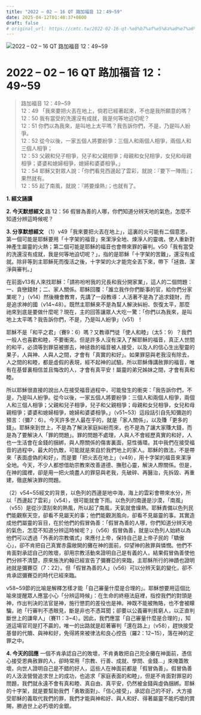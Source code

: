 ```yaml
---
title: "2022 – 02 – 16 QT 路加福音 12：49~59"
date: 2025-04-12T01:48:37+0800
draft: false
# original_url: https://cmtc.tw/2022-02-16-qt-%e8%b7%af%e5%8a%a0%e7%a6%8f%e9%9f%b3-12%ef%bc%9a4959
---
```


![2022 – 02 – 16 QT 路加福音 12：49\~59](/images/qt.jpg   "2022 – 02 – 16 QT 路加福音 12：49\~59")

# 2022 – 02 – 16 QT 路加福音 12：49\~59

> 路加福音 12：49\~59  
> 12：49 「我來要把火丟在地上，倘若已經著起來，不也是我所願意的嗎？  
> 12：50 我有當受的洗還沒有成就，我是何等地迫切呢？  
> 12：51 你們以為我來，是叫地上太平嗎？我告訴你們，不是，乃是叫人紛爭。  
> 12：52 從今以後，一家五個人將要紛爭：三個人和兩個人相爭，兩個人和三個人相爭；  
> 12：53 父親和兒子相爭，兒子和父親相爭；母親和女兒相爭，女兒和母親相爭；婆婆和媳婦相爭，媳婦和婆婆相爭。」  
> 12：54 耶穌又對眾人說：「你們看見西邊起了雲彩，就說：『要下一陣雨』；果然就有。  
> 12：55 起了南風，就說：『將要燥熱』；也就有了。

**1. 經文誦讀**

**2.  今天默想經文**
路 12：56 假冒為善的人哪，你們知道分辨天地的氣色，怎麼不知道分辨這時候呢？

**3. 分享默想經文**
（1）v49「我來要把火丟在地上」，這裏的火可能有二個意思，第一個可能是耶穌要用「十字架的福音」來潔淨全地、煉淨人的靈魂，使人重新對神產生屬靈的火熱；第二個可能是耶穌的福音也會帶來罪的審判。v50「我有當受的洗還沒有成就，我是何等地迫切呢？」，指的是耶穌「十字架的苦難」，還沒有成就。除非等到主耶穌死而復活之後，十字架的火才能完全丟下來，帶下「拯救、潔淨與審判。」

在前面v13有人來找耶穌：「請祢吩咐我的兄長和我分開家業」，這人的二個問題：一、貪戀錢財；二、家人關係。耶穌回覆：「誰立我作你們斷事的官，給你們分家業呢？」（v14）然後機會教育，先講了一段教導：人活著不是為了追求錢財，而是追求神的國（v14\~48）。既然主耶穌來不是為幫人解決糾紛、恢復太平，那麼祂來到底是要做什麼呢？現在，主的回答讓眾人大吃一驚：「你們以為我來，是叫地上太平嗎？我告訴你們，不是，乃是叫人紛爭」（v51）！

耶穌不是「和平之君」（賽9：6）嗎？又教導門徒「使人和睦」（太5：9）？我們一般人也喜歡和睦，不要衝突。但是許多人沒有深入了解耶穌的福音，真正人世間的和平，必須等到罪惡被挪去，神拯救的福音被人接受，以及人的信心生出聖靈的果子，人與神、人與人之間，才會有「真實的和好」。如果罪惡與老我沒有除去，人之間的和睦，都是虛假的表現，經不起神的試驗。所以耶穌傳講赦罪的福音，唯有在基督裏相信並且悔改的人，才會有真平安！屬靈的弟兄姊妹之間，才會有真和睦。

所以耶穌很直接的說出人在接受福音過程中，可能發生的衝突：「我告訴你們，不是，乃是叫人紛爭。從今以後，一家五個人將要紛爭：三個人和兩個人相爭，兩個人和三個人相爭；父親和兒子相爭，兒子和父親相爭；母親和女兒相爭，女兒和母親相爭；婆婆和媳婦相爭，媳婦和婆婆相爭。」（v51\~53）這段話引自先知彌迦的預言：（彌7：6）。今天許多世人最在乎的，就是「家人關係」，以及賺「更多的錢」。耶穌來到世上，不是為了解決家庭糾紛而來，也不是為了讓大家賺大錢，而是為了要解決人「罪的問題」。罪的問題不處理，人與人不會經歷真實的和好，人也一生活會在金錢的捆綁，與人際關係的傷害裏面，惡性循環。其中我們在接受福音的過程中，最大的仇敵，可能就是來自於我們地上的家人。耶穌的救法，不是帶來「表面虛偽的和好」，而是要「把火丟在地上」（v49），用十字架的福音來潔淨全地。今天，不少人都想借助宗教來改善道德、撫慰心靈，解決人際關係。但是，在神的國裡，卻是用一把火燒盡人的罪惡與老我，先破碎、再醫治，先拆毀、再重建，徹底解決罪的問題。

（2）v54\~55經文的背景，以色列的西邊是地中海，海上的雲彩會帶來水分，所以「西邊起了雲彩」（v54），很可能就會下雨。以色列的南邊是沙漠，「南風」（v55）是從沙漠刮來的熱風，所以起了南風，天氣就會燥熱。耶穌責備以色列民們能觀察天空，卻看不見屬天的事；他們能觀測風向，卻看不見屬靈的事。其實造成他們屬靈的盲目，在於他們的假冒偽善：「假冒為善的人哪，你們知道分辨天地的氣色，怎麼不知道分辨這時候呢？」（v56）假冒偽善，就是以色列人始終以為他們可以透過「外表的宗教儀式」來應付上帝，保持自己是上帝子民的「驕傲心」，卻不肯把自己真實赤露敞開的攤在神的面前，仰望神的赦罪與憐憫。他們不肯面對承認自己的敗壞，卻用宗教活動來證明自己是有義的人，結果假冒偽善使他們分辨不清楚，原來施洗約翰已經宣告了彌賽亞的來臨，主耶穌所行的神蹟也證明祂就是彌賽亞（7：22）。但「假冒為善的人」（v56）可以分辨天氣的變化，卻不肯承認彌賽亞的時代已經來臨。

v58\~59節的比喻是解釋怎樣才能「自己審量什麼是合理的」。耶穌想要用這個比喻來提醒眾人應當小心「分辨這時候」：在生命的終極法庭裡，指控我們的對頭是神，作出判決的法官是神，施行懲罰的差役也是神。神既不能被賄賂，也不會被矇騙，祂「行審判不憑眼見，斷是非也不憑耳聞；卻要以公義審判貧窮人，以正直判斷世上的謙卑人」（賽11：3\~4）。因此，我們應當「自己審量什麼是合理的」，知道這場官司是打不贏的，唯一的出路就是趁著審判「還在路上」（v58），趕快接受基督的代贖、與神和好，免得將來被律法和良心控告（羅2：12\~15），落在神的定罪之中。

**4. 今天的回應**
一個不肯承認自己的敗壞，不肯勇敢把自己完全攤在神面前，憑信心接受恩典赦罪的人，卻時常用「宗教、行善、成就、學問、金錢…」來掩蓋敗壞，向世人證明自己是不錯的好人，這些人在神面前都是「假冒偽善」。假冒偽善的人汲汲營營追求世上的成功，也追求「家庭表面的和睦」，但是不肯面對罪惡的問題，我們就永遠不會有真和睦、真自由、真平安，仍然被金錢與虛偽捆綁。耶穌的十字架，就是要幫助我們「勇敢面對」、「信心接受」，承認自己的不好，大方接受耶穌的義取代我們的罪，我們才能與神和好、與人和好、得著屬靈不能朽壞的賞賜，勝過世上必朽壞的金銀。
